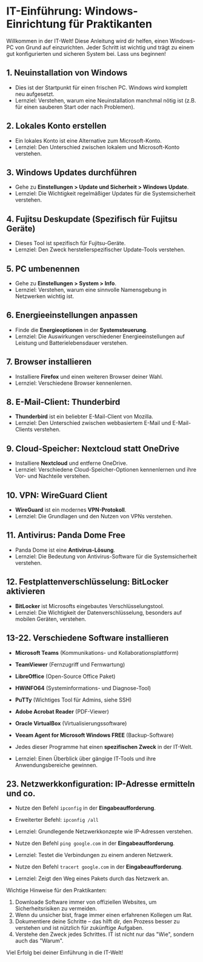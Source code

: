 # IT-Einführung: Windows-Einrichtung für Praktikanten

Willkommen in der IT-Welt! Diese Anleitung wird dir helfen, einen Windows-PC von Grund auf einzurichten. Jeder Schritt ist wichtig und trägt zu einem gut konfigurierten und sicheren System bei. Lass uns beginnen!

## 1. Neuinstallation von Windows

- Dies ist der Startpunkt für einen frischen PC. Windows wird komplett neu aufgesetzt.
- Lernziel: Verstehen, warum eine Neuinstallation manchmal nötig ist (z.B. für einen sauberen Start oder nach Problemen).

## 2. Lokales Konto erstellen

- Ein lokales Konto ist eine Alternative zum Microsoft-Konto.
- Lernziel: Den Unterschied zwischen lokalem und Microsoft-Konto verstehen.

## 3. Windows Updates durchführen

- Gehe zu **Einstellungen > Update und Sicherheit > Windows Update**.
- Lernziel: Die Wichtigkeit regelmäßiger Updates für die Systemsicherheit verstehen.

## 4. Fujitsu Deskupdate (Spezifisch für Fujitsu Geräte)

- Dieses Tool ist spezifisch für Fujitsu-Geräte.
- Lernziel: Den Zweck herstellerspezifischer Update-Tools verstehen.

## 5. PC umbenennen

- Gehe zu **Einstellungen > System > Info**.
- Lernziel: Verstehen, warum eine sinnvolle Namensgebung in Netzwerken wichtig ist.

## 6. Energieeinstellungen anpassen

- Finde die **Energieoptionen** in der **Systemsteuerung**.
- Lernziel: Die Auswirkungen verschiedener Energieeinstellungen auf Leistung und Batterielebensdauer verstehen.

## 7. Browser installieren

- Installiere **Firefox** und einen weiteren Browser deiner Wahl.
- Lernziel: Verschiedene Browser kennenlernen.

## 8. E-Mail-Client: Thunderbird

- **Thunderbird** ist ein beliebter E-Mail-Client von Mozilla.
- Lernziel: Den Unterschied zwischen webbasiertem E-Mail und E-Mail-Clients verstehen.

## 9. Cloud-Speicher: Nextcloud statt OneDrive

- Installiere **Nextcloud** und entferne OneDrive.
- Lernziel: Verschiedene Cloud-Speicher-Optionen kennenlernen und ihre Vor- und Nachteile verstehen.

## 10. VPN: WireGuard Client

- **WireGuard** ist ein modernes **VPN-Protokoll**.
- Lernziel: Die Grundlagen und den Nutzen von VPNs verstehen.

## 11. Antivirus: Panda Dome Free

- Panda Dome ist eine **Antivirus-Lösung**.
- Lernziel: Die Bedeutung von Antivirus-Software für die Systemsicherheit verstehen.

## 12. Festplattenverschlüsselung: BitLocker aktivieren

- **BitLocker** ist Microsofts eingebautes Verschlüsselungstool.
- Lernziel: Die Wichtigkeit der Datenverschlüsselung, besonders auf mobilen Geräten, verstehen.

## 13-22. Verschiedene Software installieren

- **Microsoft Teams** (Kommunikations- und Kollaborationsplattform)

- **TeamViewer** (Fernzugriff und Fernwartung)

- **LibreOffice** (Open-Source Office Paket)

- **HWiNFO64** (Systeminformations- und Diagnose-Tool)

- **PuTTy** (Wichtiges Tool für Admins, siehe SSH)

- **Adobe Acrobat Reader** (PDF-Viewer)

- **Oracle VirtualBox** (Virtualisierungssoftware)

- **Veeam Agent for Microsoft Windows FREE** (Backup-Software)


- Jedes dieser Programme hat einen **spezifischen Zweck** in der IT-Welt.
- Lernziel: Einen Überblick über gängige IT-Tools und ihre Anwendungsbereiche gewinnen.

## 23. Netzwerkkonfiguration: IP-Adresse ermitteln und co.

- Nutze den Befehl `ipconfig` in der **Eingabeaufforderung**.
- Erweiterter Befehl: `ipconfig /all`
- Lernziel: Grundlegende Netzwerkkonzepte wie IP-Adressen verstehen.

- Nutze den Befehl `ping google.com` in der **Eingabeaufforderung**. 
- Lernziel: Testet die Verbindungen zu einem anderen Netzwerk. 

- Nutze den Befehl `tracert google.com` in der **Eingabeaufforderung**. 
- Lernziel: Zeigt den Weg eines Pakets durch das Netzwerk an.


Wichtige Hinweise für den Praktikanten:
1. Downloade Software immer von offiziellen Websites, um Sicherheitsrisiken zu vermeiden.
2. Wenn du unsicher bist, frage immer einen erfahrenen Kollegen um Rat.
3. Dokumentiere deine Schritte – das hilft dir, den Prozess besser zu verstehen und ist nützlich für zukünftige Aufgaben.
4. Verstehe den Zweck jedes Schrittes. IT ist nicht nur das "Wie", sondern auch das "Warum".

Viel Erfolg bei deiner Einführung in die IT-Welt!